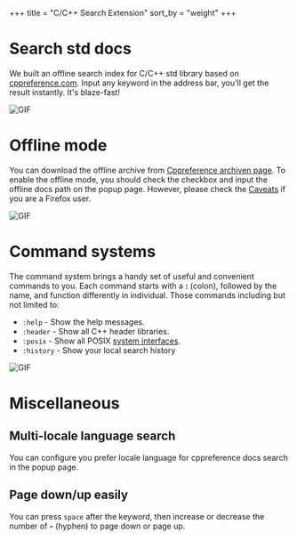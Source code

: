 +++
title = "C/C++ Search Extension"
sort_by = "weight"
+++

# Search std docs

We built an offline search index for C/C++ std library based on [cppreference.com](https://en.cppreference.com/w/).
Input any keyword in the address bar, you'll get the result instantly. It's blaze-fast!  

![GIF](/cpp-search-extension.gif)

# Offline mode

You can download the offline archive from [Cppreference archiven page](https://en.cppreference.com/w/Cppreference:Archives).
To enable the offline mode, you should check the checkbox and input the offline docs path on the popup page.
However, please check the [Caveats](/faq/#caveats) if you are a Firefox user.

![GIF](/offline-mode.gif)

# Command systems

The command system brings a handy set of useful and convenient commands to you. Each command starts with a **:** (colon), followed by the name, and function differently in individual. Those commands including but not limited to:

- `:help` - Show the help messages.
- `:header` - Show all C++ header libraries.
- `:posix` - Show all POSIX [system interfaces](https://pubs.opengroup.org/onlinepubs/9699919799/functions/contents.html).
- `:history` - Show your local search history

![GIF](/commands.png)

# Miscellaneous

## Multi-locale language search

You can configure you prefer locale language for cppreference docs search in the popup page.

## Page down/up easily

You can press `space` after the keyword, then increase or decrease the number of **-** (hyphen) to page down or page up.